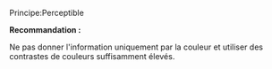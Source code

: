 Principe:Perceptible

**Recommandation :**

Ne pas donner l'information uniquement par la couleur et utiliser des contrastes de couleurs suffisamment élevés.
